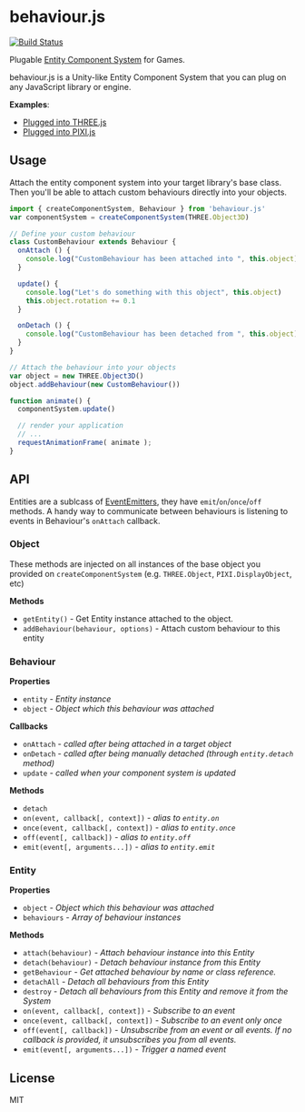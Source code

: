behaviour.js
===

[![Build Status](https://secure.travis-ci.org/gamestdio/behaviour.js.png?branch=master)](http://travis-ci.org/gamestdio/behaviour.js)

Plugable [Entity Component System](https://en.wikipedia.org/wiki/Entity_component_system) for Games.

behaviour.js is a Unity-like Entity Component System that you can plug on any
JavaScript library or engine.

**Examples**:

- [Plugged into THREE.js](http://gamestdio.github.io/behaviour.js/three.html)
- [Plugged into PIXI.js](http://gamestdio.github.io/behaviour.js/pixi.html)

Usage
---

Attach the entity component system into your target library's base class. Then
you'll be able to attach custom behaviours directly into your objects.

```javascript
import { createComponentSystem, Behaviour } from 'behaviour.js'
var componentSystem = createComponentSystem(THREE.Object3D)

// Define your custom behaviour
class CustomBehaviour extends Behaviour {
  onAttach () {
    console.log("CustomBehaviour has been attached into ", this.object)
  }

  update() {
    console.log("Let's do something with this object", this.object)
    this.object.rotation += 0.1
  }

  onDetach () {
    console.log("CustomBehaviour has been detached from ", this.object)
  }
}

// Attach the behaviour into your objects
var object = new THREE.Object3D()
object.addBehaviour(new CustomBehaviour())

function animate() {
  componentSystem.update()

  // render your application
  // ...
  requestAnimationFrame( animate );
}
```

API
---

Entities are a sublcass of
[EventEmitters](https://github.com/scottcorgan/tiny-emitter#instance-methods),
they have `emit`/`on`/`once`/`off` methods. A handy way to communicate
between behaviours is listening to events in Behaviour's `onAttach`
callback.

### Object

These methods are injected on all instances of the base object you provided on
`createComponentSystem` (e.g. `THREE.Object`, `PIXI.DisplayObject`, etc)

**Methods**

- `getEntity()` - Get Entity instance attached to the object.
- `addBehaviour(behaviour, options)` - Attach custom behaviour to this entity

### Behaviour

**Properties**

- `entity` - *Entity instance*
- `object` - *Object which this behaviour was attached*

**Callbacks**

- `onAttach` - *called after being attached in a target object*
- `onDetach` - *called after being manually detached (through `entity.detach` method)*
- `update` - *called when your component system is updated*

**Methods**

- `detach`
- `on(event, callback[, context])` - *alias to `entity.on`*
- `once(event, callback[, context])` - *alias to `entity.once`*
- `off(event[, callback])` - *alias to `entity.off`*
- `emit(event[, arguments...])` - *alias to `entity.emit`*

### Entity

**Properties**

- `object` - *Object which this behaviour was attached*
- `behaviours` - *Array of behaviour instances*

**Methods**

- `attach(behaviour)` - *Attach behaviour instance into this Entity*
- `detach(behaviour)` - *Detach behaviour instance from this Entity*
- `getBehaviour` - *Get attached behaviour by name or class reference.*
- `detachAll` - *Detach all behaviours from this Entity*
- `destroy` - *Detach all behaviours from this Entity and remove it from the System*
- `on(event, callback[, context])` - *Subscribe to an event*
- `once(event, callback[, context])` - *Subscribe to an event only once*
- `off(event[, callback])` - *Unsubscribe from an event or all events. If no callback is provided, it unsubscribes you from all events.*
- `emit(event[, arguments...])` - *Trigger a named event*

License
---

MIT
